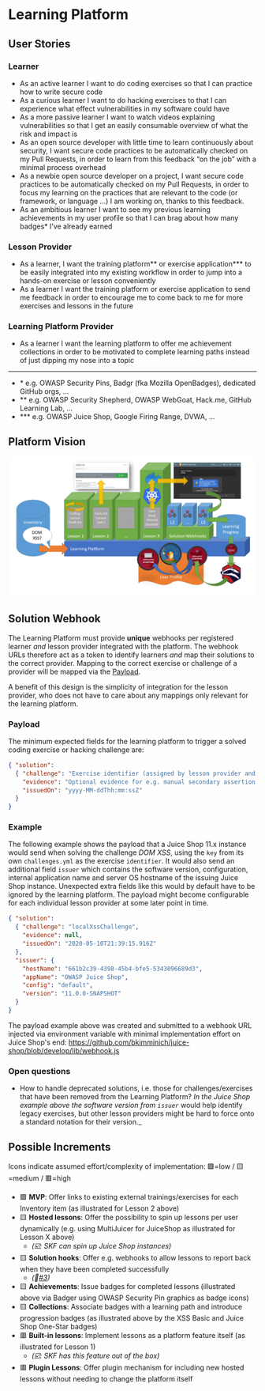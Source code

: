 # Learning Platform

## User Stories

### Learner

* As an active learner I want to do coding exercises so that I can
  practice how to write secure code
* As a curious learner I want to do hacking exercises to that I can
  experience what effect vulnerabilities in my software could have
* As a more passive learner I want to watch videos explaining
  vulnerabilities so that I get an easily consumable overview of what
  the risk and impact is
* As an open source developer with little time to learn continuously
  about security, I want secure code practices to be automatically
  checked on my Pull Requests, in order to learn from this feedback “on
  the job” with a minimal process overhead
* As a newbie open source developer on a project, I want secure code
  practices to be automatically checked on my Pull Requests, in order to
  focus my learning on the practices that are relevant to the code (or
  framework, or language …) I am working on, thanks to this feedback.
* As an ambitious learner I want to see my previous learning
  achievements in my user profile so that I can brag about how many
  badges\* I’ve already earned

### Lesson Provider

* As a learner, I want the training platform\*\* or exercise
  application\*\*\* to be easily integrated into my existing workflow in
  order to jump into a hands-on exercise or lesson conveniently
* As a learner I want the training platform or exercise application to
  send me feedback in order to encourage me to come back to me for more
  exercises and lessons in the future

### Learning Platform Provider

* As a learner I want the learning platform to offer me achievement
  collections in order to be motivated to complete learning paths
  instead of just dipping my nose into a topic

---

* \* e.g. OWASP Security Pins, Badgr (fka Mozilla OpenBadges), dedicated
  GitHub orgs, ...
* \*\* e.g. OWASP Security Shepherd, OWASP WebGoat, Hack.me, GitHub
  Learning Lab, ...
* \*\*\* e.g. OWASP Juice Shop, Google Firing Range, DVWA, ...

## Platform Vision

[![Learning Platform Architecture Draft](../img/Learning-Platform-Architecture_Draft.png)](docs/Learning-Platform-Architecture_Draft.pptx)

## Solution Webhook

The Learning Platform must provide **unique** webhooks per registered
learner _and_ lesson provider integrated with the platform. The webhook
URLs therefore act as a token to identify learners _and_ map their
solutions to the correct provider. Mapping to the correct exercise or
challenge of a provider will be mapped via the [Payload](#payload).

A benefit of this design is the simplicity of integration for the lesson
provider, who does not have to care about any mappings only relevant for
the learning platform.

### Payload

The minimum expected fields for the learning platform to trigger a
solved coding exercise or hacking challenge are:

```json
{ "solution":
  { "challenge": "Exercise identifier (assigned by lesson provider and unique within its scope)",
    "evidence": "Optional evidence for e.g. manual secondary assertion by the Learning Platform",
    "issuedOn": "yyyy-MM-ddThh:mm:ssZ"
  }
}
```

### Example

The following example shows the payload that a Juice Shop 11.x instance
would send when solving the challenge _DOM XSS_, using the `key` from
its own `challenges.yml` as the exercise `identifier`. It would also
send an additional field `issuer` which contains the software version,
configuration, internal application name and server OS hostname of the
issuing Juice Shop instance. Unexpected extra fields like this would by
default have to be ignored by the learning platform. The payload might
become configurable for each individual lesson provider at some later
point in time.

```json
{ "solution":
  { "challenge": "localXssChallenge",
    "evidence": null,
    "issuedOn": "2020-05-10T21:39:15.916Z"
  },
  "issuer": {
    "hostName": "661b2c39-4398-45b4-bfe5-5343096689d3",
    "appName": "OWASP Juice Shop",
    "config": "default",
    "version": "11.0.0-SNAPSHOT"
  }
}
```

The payload example above was created and submitted to a webhook URL
injected via environment variable with minimal implementation effort on
Juice Shop's end:
<https://github.com/bkimminich/juice-shop/blob/develop/lib/webhook.js>

### Open questions

* How to handle deprecated solutions, i.e. those for
  challenges/exercises that have been removed from the Learning
  Platform? _In the Juice Shop example above the software version from
  `issuer`_ would help identify legacy exercises, but other lesson
  providers might be hard to force onto a standard notation for their
  version._

## Possible Increments

Icons indicate assumed effort/complexity of implementation: 🟩=low /
🟨=medium / 🟥=high

* 🟩 **MVP**: Offer links to existing external trainings/exercises for
  each Inventory item (as illustrated for Lesson 2 above)
* 🟨 **Hosted lessons**: Offer the possibility to spin up lessons per
  user dynamically (e.g. using MultiJuicer for JuiceShop as illustrated
  for Lesson X above)
  * _(☑️: SKF can spin up Juice Shop instances)_
* 🟨 **Solution hooks**: Offer e.g. webhooks to allow lessons to report
  back when they have been completed successfully
  * _(🚧[#3](https://github.com/Open-Source-Security-Coalition/Best-Practices-for-OS-Developers/issues/3))_
* 🟨 **Achievements**: Issue badges for completed lessons (illustrated
  above via Badger using OWASP Security Pin graphics as badge icons)
* 🟨 **Collections**: Associate badges with a learning path and
  introduce progression badges (as illustrated above by the XSS Basic
  and Juice Shop One-Star badges)
* 🟥 **Built-in lessons**: Implement lessons as a platform feature
  itself (as illustrated for Lesson 1)
  * _(☑️: SKF has this feature out of the box)_
* 🟥 **Plugin Lessons**: Offer plugin mechanism for including new
  hosted lessons without needing to change the platform itself

